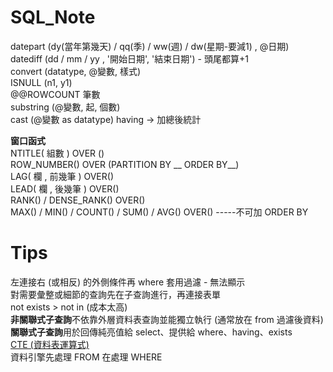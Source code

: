 # SQL_Note

datepart (dy(當年第幾天) / qq(季) / ww(週) / dw(星期-要減1) , @日期)</br>
datediff (dd / mm / yy , '開始日期', '結束日期') - 頭尾都算+1</br>
convert (datatype, @變數, 樣式)</br>
ISNULL (n1, y1)</br>
@@ROWCOUNT 筆數</br>
substring (@變數, 起, 個數)</br>
cast (@變數 as datatype)
having -> 加總後統計

<B>窗口函式</B></BR>
NTITLE( 組數 )  OVER ()</BR>
ROW_NUMBER()  OVER (PARTITION BY __ ORDER BY__)</BR>
LAG( 欄 , 前幾筆 )  OVER()</BR>
LEAD( 欄 , 後幾筆 )  OVER()</BR>
RANK() / DENSE_RANK()  OVER()</BR>
MAX() / MIN() / COUNT() / SUM() / AVG()   OVER() -----不可加 ORDER BY</BR>

# Tips

左連接右 (或相反) 的外側條件再 where 套用過濾 - 無法顯示</br>
對需要彙整或細節的查詢先在子查詢進行，再連接表單</br>
not exists > not in  (成本太高)</br>
<b>非關聯式子查詢</b>不依靠外層資料表查詢並能獨立執行 (通常放在 from 過濾後資料)</br>
<b>關聯式子查詢</b>用於回傳純亮值給 select、提供給 where、having、exists</br>
<a href="https://blog.xuite.net/f8789/DCLoveEP/30614743-SQL+-+%E4%BD%BF%E7%94%A8+%E4%B8%80%E8%88%AC%E8%B3%87%E6%96%99%E8%A1%A8%E9%81%8B%E7%AE%97%E5%BC%8F+CTE+%28Common+Table+Expression%29">CTE (資料表運算式)</a></br>
資料引擎先處理 FROM 在處理 WHERE
